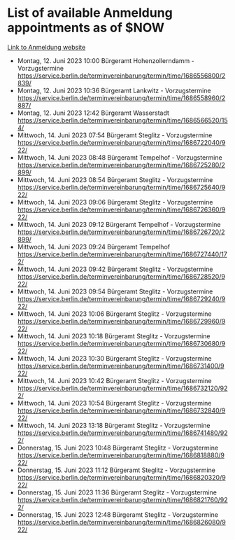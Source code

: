 # List of available Anmeldung appointments as of $NOW
[Link to Anmeldung website](https://service.berlin.de/terminvereinbarung/termin/tag.php?termin=1&anliegen[]=120686&dienstleisterlist=122210,122217,327316,122219,327312,122227,327314,122231,327346,122243,327348,122254,122252,329742,122260,329745,122262,329748,122271,327278,122273,327274,122277,327276,330436,122280,327294,122282,327290,122284,327292,122291,327270,122285,327266,122286,327264,122296,327268,150230,329760,122297,327286,122294,327284,122312,329763,122314,329775,122304,327330,122311,327334,122309,327332,317869,122281,327352,122279,329772,122283,122276,327324,122274,327326,122267,329766,122246,327318,122251,327320,122257,327322,122208,327298,122226,327300&herkunft=http%3A%2F%2Fservice.berlin.de%2Fdienstleistung%2F120686%2F)
- Montag, 12. Juni 2023 10:00 Bürgeramt Hohenzollerndamm - Vorzugstermine https://service.berlin.de/terminvereinbarung/termin/time/1686556800/2839/
- Montag, 12. Juni 2023 10:36 Bürgeramt Lankwitz - Vorzugstermine https://service.berlin.de/terminvereinbarung/termin/time/1686558960/2887/
- Montag, 12. Juni 2023 12:42 Bürgeramt Wasserstadt https://service.berlin.de/terminvereinbarung/termin/time/1686566520/154/
- Mittwoch, 14. Juni 2023 07:54 Bürgeramt Steglitz - Vorzugstermine https://service.berlin.de/terminvereinbarung/termin/time/1686722040/922/
- Mittwoch, 14. Juni 2023 08:48 Bürgeramt Tempelhof - Vorzugstermine https://service.berlin.de/terminvereinbarung/termin/time/1686725280/2899/
- Mittwoch, 14. Juni 2023 08:54 Bürgeramt Steglitz - Vorzugstermine https://service.berlin.de/terminvereinbarung/termin/time/1686725640/922/
- Mittwoch, 14. Juni 2023 09:06 Bürgeramt Steglitz - Vorzugstermine https://service.berlin.de/terminvereinbarung/termin/time/1686726360/922/
- Mittwoch, 14. Juni 2023 09:12 Bürgeramt Tempelhof - Vorzugstermine https://service.berlin.de/terminvereinbarung/termin/time/1686726720/2899/
- Mittwoch, 14. Juni 2023 09:24 Bürgeramt Tempelhof https://service.berlin.de/terminvereinbarung/termin/time/1686727440/172/
- Mittwoch, 14. Juni 2023 09:42 Bürgeramt Steglitz - Vorzugstermine https://service.berlin.de/terminvereinbarung/termin/time/1686728520/922/
- Mittwoch, 14. Juni 2023 09:54 Bürgeramt Steglitz - Vorzugstermine https://service.berlin.de/terminvereinbarung/termin/time/1686729240/922/
- Mittwoch, 14. Juni 2023 10:06 Bürgeramt Steglitz - Vorzugstermine https://service.berlin.de/terminvereinbarung/termin/time/1686729960/922/
- Mittwoch, 14. Juni 2023 10:18 Bürgeramt Steglitz - Vorzugstermine https://service.berlin.de/terminvereinbarung/termin/time/1686730680/922/
- Mittwoch, 14. Juni 2023 10:30 Bürgeramt Steglitz - Vorzugstermine https://service.berlin.de/terminvereinbarung/termin/time/1686731400/922/
- Mittwoch, 14. Juni 2023 10:42 Bürgeramt Steglitz - Vorzugstermine https://service.berlin.de/terminvereinbarung/termin/time/1686732120/922/
- Mittwoch, 14. Juni 2023 10:54 Bürgeramt Steglitz - Vorzugstermine https://service.berlin.de/terminvereinbarung/termin/time/1686732840/922/
- Mittwoch, 14. Juni 2023 13:18 Bürgeramt Steglitz - Vorzugstermine https://service.berlin.de/terminvereinbarung/termin/time/1686741480/922/
- Donnerstag, 15. Juni 2023 10:48 Bürgeramt Steglitz - Vorzugstermine https://service.berlin.de/terminvereinbarung/termin/time/1686818880/922/
- Donnerstag, 15. Juni 2023 11:12 Bürgeramt Steglitz - Vorzugstermine https://service.berlin.de/terminvereinbarung/termin/time/1686820320/922/
- Donnerstag, 15. Juni 2023 11:36 Bürgeramt Steglitz - Vorzugstermine https://service.berlin.de/terminvereinbarung/termin/time/1686821760/922/
- Donnerstag, 15. Juni 2023 12:48 Bürgeramt Steglitz - Vorzugstermine https://service.berlin.de/terminvereinbarung/termin/time/1686826080/922/
